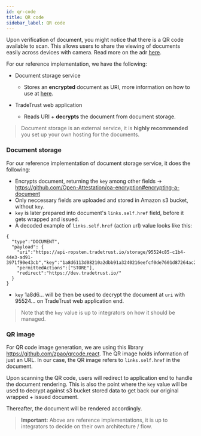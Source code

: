 ```yaml
---
id: qr-code
title: QR code
sidebar_label: QR code
---
```


Upon verification of document, you might notice that there is a QR code available to scan. This allows users to share the viewing of documents easily across devices with camera. Read more on the adr [here](https://github.com/Open-Attestation/adr/blob/master/universal_actions.md).

For our reference implementation, we have the following:

- Document storage service

  - Stores an **encrypted** document as URI, more information on how to use at [here](/docs/document-creator/config-file/file-structure#document-storage-field).

- TradeTrust web application
  - Reads URI + **decrypts** the document from document storage.

> Document storage is an external service, it is **highly recommended** you set up your own hosting for the documents.

### Document storage

For our reference implementation of document storage service, it does the following:

- Encrypts document, returning the `key` among other fields -> https://github.com/Open-Attestation/oa-encryption#encrypting-a-document
- Only neccessary fields are uploaded and stored in Amazon s3 bucket, without `key`.
- `key` is later prepared into document's `links.self.href` field, before it gets wrapped and issued.
- A decoded example of `links.self.href` (action url) value looks like this:

```
{
  "type":"DOCUMENT",
  "payload": {
    "uri":"https://api-ropsten.tradetrust.io/storage/95524c85-c1b4-44e3-ad91-3971f90e43cb","key":"1a8d6113d08210a2dbb91a3240216eefcf0de7601d87264ac2dd831c19853547",
    "permittedActions":["STORE"],
    "redirect":"https://dev.tradetrust.io/"
  }
}
```

- `key` 1a8d6... will be then be used to decrypt the document at `uri` with 95524... on TradeTrust web application end.

> Note that the `key` value is up to integrators on how it should be managed.

### QR image

For QR code image generation, we are using this library https://github.com/zpao/qrcode.react. The QR image holds information of just an URL. In our case, the QR image refers to `links.self.href` in the document.

Upon scanning the QR code, users will redirect to application end to handle the document rendering. This is also the point where the `key` value will be used to decrypt against s3 bucket stored data to get back our original wrapped + issued document.

Thereafter, the document will be rendered accordingly.

> **Important:** Above are reference implementations, it is up to integrators to decide on their own architecture / flow.
